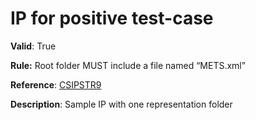 # IP for positive test-case

**Valid**: True

**Rule:** Root folder MUST include a file named “METS.xml”

**Reference**: [CSIPSTR9](https://dilcisboard.github.io/E-ARK-CSIP/specification/implementation/structure/#CSIPSTR9)

**Description**: Sample IP with one representation folder

